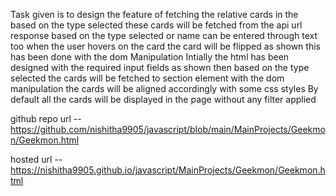 Task given is to design the feature of fetching the relative cards in the based on the type selected
these cards will be fetched from the api url response based on the type selected or name can be entered through text too
when the user hovers on the card the card will be flipped as shown this has been done with the dom Manipulation
Intially the html has been designed with the required input fields as shown 
then based on the type selected the cards will be fetched to section element with the dom manipulation
the cards will be aligned accordingly with some css styles
By default all the cards will be displayed in the page without any filter applied


github repo url --  https://github.com/nishitha9905/javascript/blob/main/MainProjects/Geekmon/Geekmon.html


hosted url -- https://nishitha9905.github.io/javascript/MainProjects/Geekmon/Geekmon.html